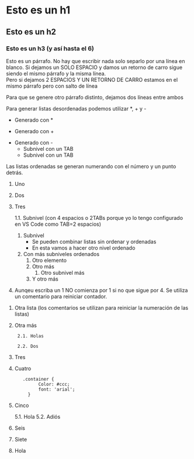 # Esto es un h1
## Esto es un h2
### Esto es un h3 (y así hasta el 6)

Esto es un párrafo. No hay que escribir nada solo separlo por una línea en blanco. Si dejamos un SOLO ESPACIO y damos un retorno de carro sigue siendo el mismo párrafo y la misma línea.  
Pero si dejamos 2 ESPACIOS Y UN RETORNO DE CARRO estamos en el mismo párrafo pero con salto de línea


Para que se genere otro párrafo distinto, dejamos dos líneas entre ambos

Para generar listas desordenadas podemos utilizar *, + y -

* Generado con *
+ Generado con +
- Generado con -
  * Subnivel con un TAB
  * Subnivel con un TAB

Las listas ordenadas se generan numerando con el número y un punto detrás.

1. Uno
2. Dos
3. Tres
   
    1.1. Subnivel (con 4 espacios o 2TABs porque yo lo tengo configurado en VS Code como TAB=2 espacios)
    1. Subnivel
        * Se pueden combinar listas sin ordenar y ordenadas
        * En esta vamos a hacer otro nivel ordenado
    1. Con más subniveles ordenados
        1. Otro elemento
        2. Otro más
            1. Otro subnivel más
          1. Y otro más


4. Aunqeu escriba un 1 NO comienza por 1 si no que sigue por 4. Se utiliza un comentario para reiniciar contador.

<!-- Los comentarios se utilizan para reiniciar las listas numeradas -->

1. Otra lista (los comentarios se utilizan para reiniciar la numeración de las listas)
2. Otra más

        2.1. Holas

        2.2. Dos
3. Tres
4. Cuatro

          .container {
                Color: #ccc;
                font: 'arial';
            }
5. Cinco

    5.1. Hola
    5.2. Adiós

6. Seis
7. Siete
1. Hola
<!-- Comentario -->


